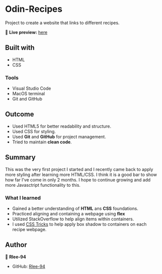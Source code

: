 # Odin-Recipes

Project to create a website that links to different recipes.

🔗 **Live preview:** [here](https://rlee-94.github.io/odin-recipes/)

## Built with

- HTML
- CSS

### Tools

- Visual Studio Code
- MacOS terminal
- Git and GitHub

## Outcome

- Used HTML5 for better readability and structure.
- Used CSS for styling.
- Used **Git** and **GitHub** for project management.
- Tried to maintain **clean code**.

## Summary

This was the very first project I started and I recently came back to apply more styling after learning more HTML/CSS. I think it is a good bar to show how far I've come in only 2 months. I hope to continue growing and add more Javasctript functionality to this.

### What I learned

- Gained a better understanding of **HTML** ans **CSS** foundations.
- Practiced aligning and containing a webpage using **flex**
- Utilized StackOverflow to help align items within containers.
- I used [CSS Tricks](https://css-tricks.com/almanac/properties/b/box-shadow/) to help apply box shadow to containers on each recipe webpage.

## Author

👤 **Rlee-94**

- GitHub: [Rlee-94](https://github.com/Rlee-94)

